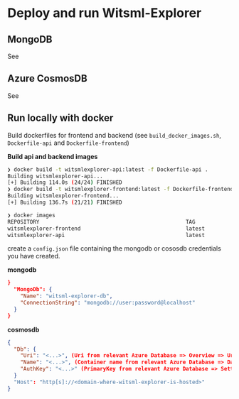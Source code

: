 # Deploy and run Witsml-Explorer

## MongoDB
See []()

## Azure CosmosDB
See []()

## Run locally with docker

Build dockerfiles for frontend and backend (see `build_docker_images.sh`, `Dockerfile-api` and `Dockerfile-frontend`)

**Build api and backend images**
```sh
❯ docker build -t witsmlexplorer-api:latest -f Dockerfile-api .
Building witsmlexplorer-api...
[+] Building 114.0s (24/24) FINISHED
❯ docker build -t witsmlexplorer-frontend:latest -f Dockerfile-frontend .
Building witsmlexplorer-frontend...
[+] Building 136.7s (21/21) FINISHED

❯ docker images
REPOSITORY                                              TAG             IMAGE ID       CREATED          SIZE
witsmlexplorer-frontend                                 latest          080fabac5c62   53 seconds ago   24.1MB
witsmlexplorer-api                                      latest          2f1eb2b076d1   3 minutes ago    271MB

```

create a `config.json` file containing the mongodb or cososdb credentials you have created.

**mongodb**
```json
}
  "MongoDb": {
    "Name": "witsml-explorer-db",
    "ConnectionString": "mongodb://user:password@localhost"
  }
}
```

**cosmosdb**
```json
{
  "Db": {
    "Uri": "<...>", (Uri from relevant Azure Database => Overview => Uri )
    "Name": "<...>", (Container name from relevant Azure Database => DataExplorer || databaseName from config.cfg)
    "AuthKey": "<...>" (PrimaryKey from relevant Azure Database => Setting => Keys )
  }
  "Host": "http[s]://<domain-where-witsml-explorer-is-hosted>"
}
```
